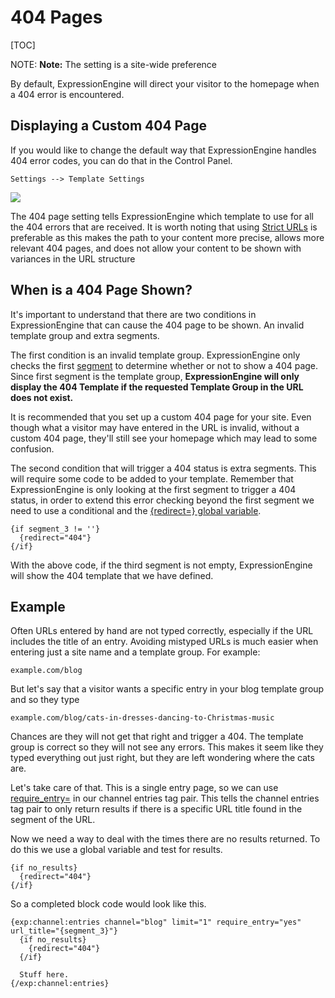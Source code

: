 <!--
    This source file is part of the open source project
    ExpressionEngine User Guide (https://github.com/ExpressionEngine/ExpressionEngine-User-Guide)

    @link      https://expressionengine.com/
    @copyright Copyright (c) 2003-2019, EllisLab Corp. (https://ellislab.com)
    @license   https://expressionengine.com/license Licensed under Apache License, Version 2.0
-->

# 404 Pages

[TOC]

NOTE: **Note:** The setting is a site-wide preference

By default, ExpressionEngine will direct your visitor to the homepage when a 404 error is encountered.

## Displaying a Custom 404 Page

If you would like to change the default way that ExpressionEngine handles 404 error codes, you can do that in the Control Panel.

`Settings --> Template Settings`

![](_images/template-settings.png)

The 404 page setting tells ExpressionEngine which template to use for all the 404 errors that are received. It is worth noting that using [Strict URLs](control-panel/settings/template.md#enable-strict-urls) is preferable as this makes the path to your content more precise, allows more relevant 404 pages, and does not allow your content to be shown with variances in the URL structure

## When is a 404 Page Shown?

It's important to understand that there are two conditions in ExpressionEngine that can cause the 404 page to be shown. An invalid template group and extra segments.

The first condition is an invalid template group. ExpressionEngine only checks the first [segment](templates/globals/url-segments.md) to determine whether or not to show a 404 page. Since first segment is the template group, **ExpressionEngine will only display the 404 Template if the requested Template Group in the URL does not exist.**

It is recommended that you set up a custom 404 page for your site. Even though what a visitor may have entered in the URL is invalid, without a custom 404 page, they'll still see your homepage which may lead to some confusion.

The second condition that will trigger a 404 status is extra segments. This will require some code to be added to your template. Remember that ExpressionEngine is only looking at the first segment to trigger a 404 status, in order to extend this error checking beyond the first segment we need to use a conditional and the [{redirect=} global variable](templates/globals/single-variables.md#redirect).

    {if segment_3 != ''}
      {redirect="404"}
    {/if}

With the above code, if the third segment is not empty, ExpressionEngine will show the 404 template that we have defined.

## Example

Often URLs entered by hand are not typed correctly, especially if the URL includes the title of an entry. Avoiding mistyped URLs is much easier when entering just a site name and a template group. For example:

`example.com/blog`

But let's say that a visitor wants a specific entry in your blog template group and so they type

`example.com/blog/cats-in-dresses-dancing-to-Christmas-music`

Chances are they will not get that right and trigger a 404. The template group is correct so they will not see any errors. This makes it seem like they typed everything out just right, but they are left wondering where the cats are.

Let's take care of that. This is a single entry page, so we can use [require_entry=](channels/entries.md#require_entry) in our channel entries tag pair. This tells the channel entries tag pair to only return results if there is a specific URL title found in the segment of the URL.

Now we need a way to deal with the times there are no results returned. To do this we use a global variable and test for results.

    {if no_results}
      {redirect="404"}
    {/if}

So a completed block code would look like this.

    {exp:channel:entries channel="blog" limit="1" require_entry="yes" url_title="{segment_3}"}
      {if no_results}
        {redirect="404"}
      {/if}

      Stuff here.
    {/exp:channel:entries}
